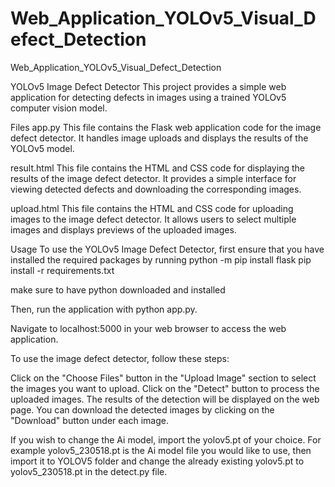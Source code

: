 # Web_Application_YOLOv5_Visual_Defect_Detection
Web_Application_YOLOv5_Visual_Defect_Detection

YOLOv5 Image Defect Detector
This project provides a simple web application for detecting defects in images using a trained YOLOv5 computer vision model.

Files
app.py
This file contains the Flask web application code for the image defect detector. It handles image uploads and displays the results of the YOLOv5 model.

result.html
This file contains the HTML and CSS code for displaying the results of the image defect detector. It provides a simple interface for viewing detected defects and downloading the corresponding images.

upload.html
This file contains the HTML and CSS code for uploading images to the image defect detector. It allows users to select multiple images and displays previews of the uploaded images.

Usage
To use the YOLOv5 Image Defect Detector, first ensure that you have installed the required packages by running 
python -m pip install flask
pip install -r requirements.txt

make sure to have python downloaded and installed

Then, run the application with python app.py.

Navigate to localhost:5000 in your web browser to access the web application.

To use the image defect detector, follow these steps:

Click on the "Choose Files" button in the "Upload Image" section to select the images you want to upload.
Click on the "Detect" button to process the uploaded images.
The results of the detection will be displayed on the web page. You can download the detected images by clicking on the "Download" button under each image.

If you wish to change the Ai model, import the yolov5.pt of your choice. For example yolov5_230518.pt is the Ai model file you would like to use, then import it to YOLOV5 folder and change the already existing yolov5.pt to yolov5_230518.pt in the detect.py file.